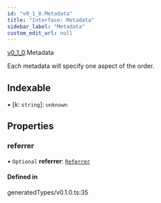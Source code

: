 ```yaml
---
id: "v0_1_0.Metadata"
title: "Interface: Metadata"
sidebar_label: "Metadata"
custom_edit_url: null
---
```


[v0\_1\_0](../namespaces/v0_1_0.md).Metadata

Each metadata will specify one aspect of the order.

## Indexable

▪ [k: `string`]: `unknown`

## Properties

### referrer

• `Optional` **referrer**: [`Referrer`](v0_1_0.Referrer.md)

#### Defined in

generatedTypes/v0.1.0.ts:35
